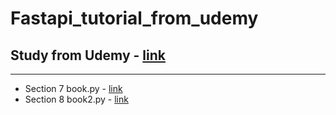 # Fastapi_tutorial_from_udemy
## Study from Udemy - [link](https://www.udemy.com/course/fastapi-the-complete-course/)
---
- Section 7 book.py - [link](https://github.com/JYPark-Code/fast_api_tutorial_udemy/blob/Main/Book_Project/books.py)
- Section 8 book2.py - [link](https://github.com/JYPark-Code/fast_api_tutorial_udemy/blob/Main/Book_Project/books2.py)
